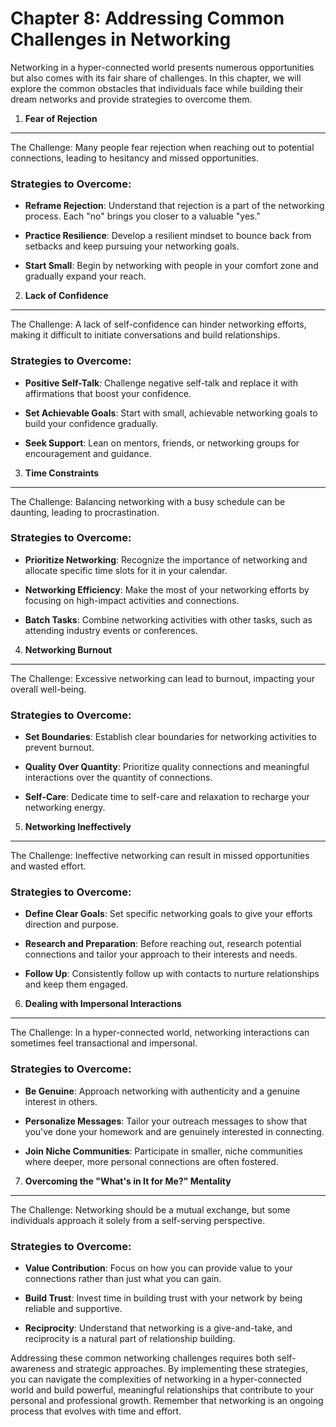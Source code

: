 Chapter 8: Addressing Common Challenges in Networking
=====================================================

Networking in a hyper-connected world presents numerous opportunities but also comes with its fair share of challenges. In this chapter, we will explore the common obstacles that individuals face while building their dream networks and provide strategies to overcome them.

1. **Fear of Rejection**
------------------------

The Challenge: Many people fear rejection when reaching out to potential connections, leading to hesitancy and missed opportunities.

### Strategies to Overcome:

* **Reframe Rejection**: Understand that rejection is a part of the networking process. Each "no" brings you closer to a valuable "yes."

* **Practice Resilience**: Develop a resilient mindset to bounce back from setbacks and keep pursuing your networking goals.

* **Start Small**: Begin by networking with people in your comfort zone and gradually expand your reach.

2. **Lack of Confidence**
-------------------------

The Challenge: A lack of self-confidence can hinder networking efforts, making it difficult to initiate conversations and build relationships.

### Strategies to Overcome:

* **Positive Self-Talk**: Challenge negative self-talk and replace it with affirmations that boost your confidence.

* **Set Achievable Goals**: Start with small, achievable networking goals to build your confidence gradually.

* **Seek Support**: Lean on mentors, friends, or networking groups for encouragement and guidance.

3. **Time Constraints**
-----------------------

The Challenge: Balancing networking with a busy schedule can be daunting, leading to procrastination.

### Strategies to Overcome:

* **Prioritize Networking**: Recognize the importance of networking and allocate specific time slots for it in your calendar.

* **Networking Efficiency**: Make the most of your networking efforts by focusing on high-impact activities and connections.

* **Batch Tasks**: Combine networking activities with other tasks, such as attending industry events or conferences.

4. **Networking Burnout**
-------------------------

The Challenge: Excessive networking can lead to burnout, impacting your overall well-being.

### Strategies to Overcome:

* **Set Boundaries**: Establish clear boundaries for networking activities to prevent burnout.

* **Quality Over Quantity**: Prioritize quality connections and meaningful interactions over the quantity of connections.

* **Self-Care**: Dedicate time to self-care and relaxation to recharge your networking energy.

5. **Networking Ineffectively**
-------------------------------

The Challenge: Ineffective networking can result in missed opportunities and wasted effort.

### Strategies to Overcome:

* **Define Clear Goals**: Set specific networking goals to give your efforts direction and purpose.

* **Research and Preparation**: Before reaching out, research potential connections and tailor your approach to their interests and needs.

* **Follow Up**: Consistently follow up with contacts to nurture relationships and keep them engaged.

6. **Dealing with Impersonal Interactions**
-------------------------------------------

The Challenge: In a hyper-connected world, networking interactions can sometimes feel transactional and impersonal.

### Strategies to Overcome:

* **Be Genuine**: Approach networking with authenticity and a genuine interest in others.

* **Personalize Messages**: Tailor your outreach messages to show that you've done your homework and are genuinely interested in connecting.

* **Join Niche Communities**: Participate in smaller, niche communities where deeper, more personal connections are often fostered.

7. **Overcoming the "What's in It for Me?" Mentality**
------------------------------------------------------

The Challenge: Networking should be a mutual exchange, but some individuals approach it solely from a self-serving perspective.

### Strategies to Overcome:

* **Value Contribution**: Focus on how you can provide value to your connections rather than just what you can gain.

* **Build Trust**: Invest time in building trust with your network by being reliable and supportive.

* **Reciprocity**: Understand that networking is a give-and-take, and reciprocity is a natural part of relationship building.

Addressing these common networking challenges requires both self-awareness and strategic approaches. By implementing these strategies, you can navigate the complexities of networking in a hyper-connected world and build powerful, meaningful relationships that contribute to your personal and professional growth. Remember that networking is an ongoing process that evolves with time and effort.
